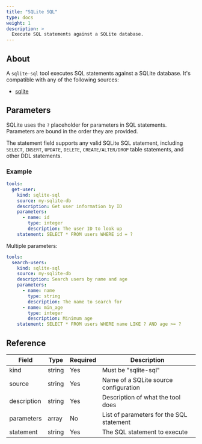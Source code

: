```yaml
---
title: "SQLite SQL"
type: docs
weight: 1
description: >
  Execute SQL statements against a SQLite database.
---
```


## About

A `sqlite-sql` tool executes SQL statements against a SQLite database.
It's compatible with any of the following sources:

- [sqlite](../sources/sqlite.md)

## Parameters

SQLite uses the `?` placeholder for parameters in SQL statements. Parameters are
bound in the order they are provided.

The statement field supports any valid SQLite SQL statement, including `SELECT`, `INSERT`, `UPDATE`, `DELETE`, `CREATE/ALTER/DROP` table statements, and other DDL statements.

### Example

```yaml
tools:
  get-user:
    kind: sqlite-sql
    source: my-sqlite-db
    description: Get user information by ID
    parameters:
      - name: id
        type: integer
        description: The user ID to look up
    statement: SELECT * FROM users WHERE id = ?
```

Multiple parameters:
```yaml
tools:
  search-users:
    kind: sqlite-sql
    source: my-sqlite-db
    description: Search users by name and age
    parameters:
      - name: name
        type: string
        description: The name to search for
      - name: min_age
        type: integer
        description: Minimum age
    statement: SELECT * FROM users WHERE name LIKE ? AND age >= ?
```

## Reference

| Field | Type | Required | Description |
|-------|------|----------|-------------|
| kind | string | Yes | Must be "sqlite-sql" |
| source | string | Yes | Name of a SQLite source configuration |
| description | string | Yes | Description of what the tool does |
| parameters | array | No | List of parameters for the SQL statement |
| statement | string | Yes | The SQL statement to execute |